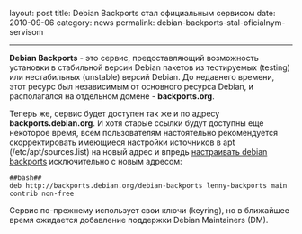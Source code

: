 layout: post
title: Debian Backports стал официальным сервисом
date: 2010-09-06
category: news
permalink: debian-backports-stal-oficialnym-servisom

---

**Debian Backports** - это сервис, предоставляющий возможность установки в стабильной версии Debian пакетов из тестируемых (testing) или нестабильных (unstable) версий Debian. До недавнего времени, этот ресурс был независимым от основного ресурса Debian, и располагался на отдельном домене - **backports.org**.
<!-- more -->
Теперь же, сервис будет доступен так же и по адресу **backports.debian.org**. И хотя старые ссылки будут доступны еще некоторое время, всем пользователям настоятельно рекомендуется скорректировать имеющиеся настройки источников в apt (/etc/apt/sources.list) на новый адрес и впредь [настраивать debian backports](http://debianworld.ru/articles/podklyuchaem-backports-v-debian-lenny-50/ "Настройка Backports для Debian Lenny (5.0)") исключительно с новым адресом:

    ##bash##
    deb http://backports.debian.org/debian-backports lenny-backports main contrib non-free

Сервис по-прежнему использует свои ключи (keyring), но в ближайшее время ожидается добавление поддержки Debian Maintainers (DM). 
